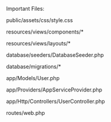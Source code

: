 Important Files:


public/assets/css/style.css

resources/views/components/*

resources/views/layouts/*

database/seeders/DatabaseSeeder.php

database/migrations/*

app/Models/User.php

app/Providers/AppServiceProvider.php

app/Http/Controllers/UserController.php

routes/web.php

